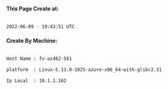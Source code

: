 
   
#### This Page Create at:

```bash

2022-06-09 - 19:43:51 UTC

```

#### Create By Machine:

```bash

Host Name : fv-az462-581

platform  : Linux-5.13.0-1025-azure-x86_64-with-glibc2.31

Ip Local  : 10.1.1.162

```

